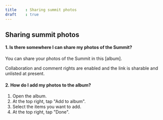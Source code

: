 ```yaml
---
title    : Sharing summit photos
draft    : true
---
```


## Sharing summit photos

#### 1. Is there somewhere I can share my photos of the Summit?

You can share your photos of the Summit in this [album].<!-- this is outdated need new location (https://goo.gl/photos/d26tnV3z4tgcXABn8)--> 

Collaboration and comment rights are enabled and the link is sharable and unlisted at present.

#### 2. How do I add my photos to the album?

  1. Open the album.
  2. At the top right, tap "Add to album".
  3. Select the items you want to add.
  4. At the top right, tap "Done".

